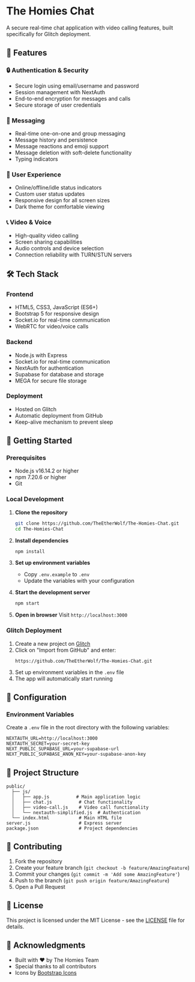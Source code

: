 # The Homies Chat

A secure real-time chat application with video calling features, built specifically for Glitch deployment.

## 🚀 Features

### 🔒 Authentication & Security
- Secure login using email/username and password
- Session management with NextAuth
- End-to-end encryption for messages and calls
- Secure storage of user credentials

### 💬 Messaging
- Real-time one-on-one and group messaging
- Message history and persistence
- Message reactions and emoji support
- Message deletion with soft-delete functionality
- Typing indicators

### 👥 User Experience
- Online/offline/idle status indicators
- Custom user status updates
- Responsive design for all screen sizes
- Dark theme for comfortable viewing

### 📞 Video & Voice
- High-quality video calling
- Screen sharing capabilities
- Audio controls and device selection
- Connection reliability with TURN/STUN servers

## 🛠 Tech Stack

### Frontend
- HTML5, CSS3, JavaScript (ES6+)
- Bootstrap 5 for responsive design
- Socket.io for real-time communication
- WebRTC for video/voice calls

### Backend
- Node.js with Express
- Socket.io for real-time communication
- NextAuth for authentication
- Supabase for database and storage
- MEGA for secure file storage

### Deployment
- Hosted on Glitch
- Automatic deployment from GitHub
- Keep-alive mechanism to prevent sleep

## 🚀 Getting Started

### Prerequisites
- Node.js v16.14.2 or higher
- npm 7.20.6 or higher
- Git

### Local Development

1. **Clone the repository**
   ```bash
   git clone https://github.com/TheEtherWolf/The-Homies-Chat.git
   cd The-Homies-Chat
   ```

2. **Install dependencies**
   ```bash
   npm install
   ```

3. **Set up environment variables**
   - Copy `.env.example` to `.env`
   - Update the variables with your configuration

4. **Start the development server**
   ```bash
   npm start
   ```

5. **Open in browser**
   Visit `http://localhost:3000`

### Glitch Deployment

1. Create a new project on [Glitch](https://glitch.com/)
2. Click on "Import from GitHub" and enter:
   ```
   https://github.com/TheEtherWolf/The-Homies-Chat.git
   ```
3. Set up environment variables in the `.env` file
4. The app will automatically start running

## 🔧 Configuration

### Environment Variables

Create a `.env` file in the root directory with the following variables:

```
NEXTAUTH_URL=http://localhost:3000
NEXTAUTH_SECRET=your-secret-key
NEXT_PUBLIC_SUPABASE_URL=your-supabase-url
NEXT_PUBLIC_SUPABASE_ANON_KEY=your-supabase-anon-key
```

## 📂 Project Structure

```
public/
  ├── js/
  │   ├── app.js          # Main application logic
  │   ├── chat.js          # Chat functionality
  │   ├── video-call.js    # Video call functionality
  │   └── nextauth-simplified.js  # Authentication
  └── index.html           # Main HTML file
server.js                  # Express server
package.json               # Project dependencies
```

## 🤝 Contributing

1. Fork the repository
2. Create your feature branch (`git checkout -b feature/AmazingFeature`)
3. Commit your changes (`git commit -m 'Add some AmazingFeature'`)
4. Push to the branch (`git push origin feature/AmazingFeature`)
5. Open a Pull Request

## 📄 License

This project is licensed under the MIT License - see the [LICENSE](LICENSE) file for details.

## 🙏 Acknowledgments

- Built with ❤️ by The Homies Team
- Special thanks to all contributors
- Icons by [Bootstrap Icons](https://icons.getbootstrap.com/)
